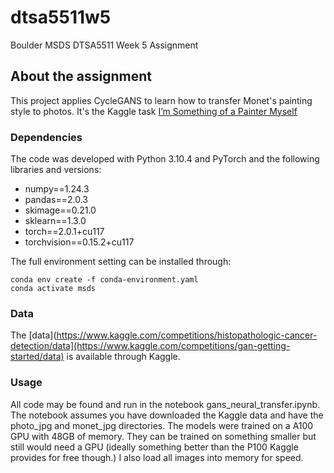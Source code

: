 # dtsa5511w5
Boulder MSDS DTSA5511 Week 5 Assignment

<!-- ABOUT THE PROJECT -->
## About the assignment
This project applies CycleGANS to learn how to transfer Monet's painting style to photos. It's the Kaggle task [I’m Something of a Painter Myself](https://www.kaggle.com/competitions/gan-getting-started)

### Dependencies

The code was developed with Python 3.10.4 and PyTorch and the following libraries and versions:

- numpy==1.24.3
- pandas==2.0.3
- skimage==0.21.0
- sklearn==1.3.0
- torch==2.0.1+cu117
- torchvision==0.15.2+cu117


The full environment setting can be installed through:
```
conda env create -f conda-environment.yaml
conda activate msds
```

### Data

The [data](https://www.kaggle.com/competitions/histopathologic-cancer-detection/data](https://www.kaggle.com/competitions/gan-getting-started/data) is available through Kaggle.

### Usage

All code may be found and run in the notebook gans_neural_transfer.ipynb.  The notebook assumes you have downloaded the Kaggle data and have the photo_jpg and monet_jpg directories.  The models were trained on a A100 GPU with 48GB of memory. They can be trained on something smaller but still would need a GPU (ideally something better than the P100 Kaggle provides for free though.)  I also load all images into memory for speed.



